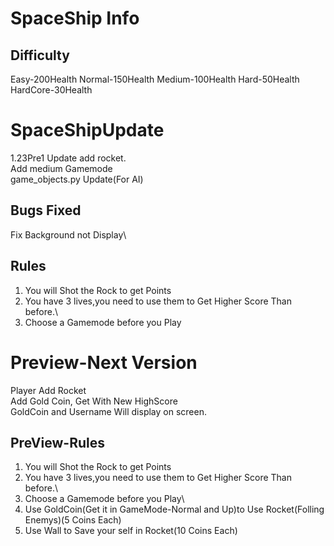 # SpaceShip Info
## Difficulty
Easy-200Health
Normal-150Health
Medium-100Health
Hard-50Health
HardCore-30Health
# SpaceShipUpdate
1.23Pre1 Update 
add rocket.\
Add medium Gamemode\
game_objects.py Update(For AI)
## Bugs Fixed
Fix Background not Display\
## Rules
1. You will Shot the Rock to get Points
2. You have 3 lives,you need to use them to Get Higher Score Than before.\
3. Choose a Gamemode before you Play
# Preview-Next Version
Player Add Rocket\
Add Gold Coin, Get With New HighScore\
GoldCoin and Username Will display on screen. 
## PreView-Rules
1. You will Shot the Rock to get Points
2. You have 3 lives,you need to use them to Get Higher Score Than before.\
3. Choose a Gamemode before you Play\
4. Use GoldCoin(Get it in GameMode-Normal and Up)to Use Rocket(Folling Enemys)(5 Coins Each)
5. Use Wall to Save your self in Rocket(10 Coins Each)